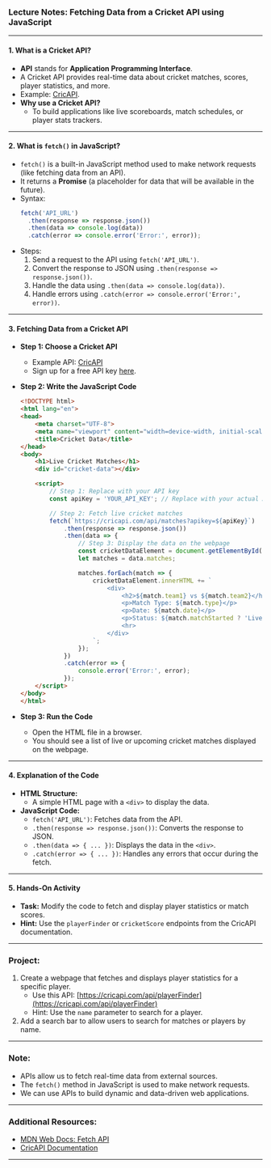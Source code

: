 ### **Lecture Notes: Fetching Data from a Cricket API using JavaScript**

---

#### **1. What is a Cricket API?**
- **API** stands for **Application Programming Interface**.
- A Cricket API provides real-time data about cricket matches, scores, player statistics, and more.
- Example: [CricAPI](https://www.cricapi.com/).
- **Why use a Cricket API?**
  - To build applications like live scoreboards, match schedules, or player stats trackers.

---

#### **2. What is `fetch()` in JavaScript?**
- `fetch()` is a built-in JavaScript method used to make network requests (like fetching data from an API).
- It returns a **Promise** (a placeholder for data that will be available in the future).
- Syntax:
  ```javascript
  fetch('API_URL')
    .then(response => response.json())
    .then(data => console.log(data))
    .catch(error => console.error('Error:', error));
  ```
- Steps:
  1. Send a request to the API using `fetch('API_URL')`.
  2. Convert the response to JSON using `.then(response => response.json())`.
  3. Handle the data using `.then(data => console.log(data))`.
  4. Handle errors using `.catch(error => console.error('Error:', error))`.

---

#### **3. Fetching Data from a Cricket API**
- **Step 1: Choose a Cricket API**
  - Example API: [CricAPI](https://www.cricapi.com/)
  - Sign up for a free API key [here](https://www.cricapi.com/).

- **Step 2: Write the JavaScript Code**
  ```html
  <!DOCTYPE html>
  <html lang="en">
  <head>
      <meta charset="UTF-8">
      <meta name="viewport" content="width=device-width, initial-scale=1.0">
      <title>Cricket Data</title>
  </head>
  <body>
      <h1>Live Cricket Matches</h1>
      <div id="cricket-data"></div>

      <script>
          // Step 1: Replace with your API key
          const apiKey = 'YOUR_API_KEY'; // Replace with your actual API key

          // Step 2: Fetch live cricket matches
          fetch(`https://cricapi.com/api/matches?apikey=${apiKey}`)
              .then(response => response.json())
              .then(data => {
                  // Step 3: Display the data on the webpage
                  const cricketDataElement = document.getElementById('cricket-data');
                  let matches = data.matches;

                  matches.forEach(match => {
                      cricketDataElement.innerHTML += `
                          <div>
                              <h2>${match.team1} vs ${match.team2}</h2>
                              <p>Match Type: ${match.type}</p>
                              <p>Date: ${match.date}</p>
                              <p>Status: ${match.matchStarted ? 'Live' : 'Not Started'}</p>
                              <hr>
                          </div>
                      `;
                  });
              })
              .catch(error => {
                  console.error('Error:', error);
              });
      </script>
  </body>
  </html>
  ```

- **Step 3: Run the Code**
  - Open the HTML file in a browser.
  - You should see a list of live or upcoming cricket matches displayed on the webpage.

---

#### **4. Explanation of the Code**
- **HTML Structure:**
  - A simple HTML page with a `<div>` to display the data.
- **JavaScript Code:**
  - `fetch('API_URL')`: Fetches data from the API.
  - `.then(response => response.json())`: Converts the response to JSON.
  - `.then(data => { ... })`: Displays the data in the `<div>`.
  - `.catch(error => { ... })`: Handles any errors that occur during the fetch.

---

#### **5. Hands-On Activity**
- **Task:** Modify the code to fetch and display player statistics or match scores.
- **Hint:** Use the `playerFinder` or `cricketScore` endpoints from the CricAPI documentation.

---

### **Project:**
1. Create a webpage that fetches and displays player statistics for a specific player.
   - Use this API: [https://cricapi.com/api/playerFinder](https://cricapi.com/api/playerFinder)
   - Hint: Use the `name` parameter to search for a player.
2. Add a search bar to allow users to search for matches or players by name.

---

### **Note:**
- APIs allow us to fetch real-time data from external sources.
- The `fetch()` method in JavaScript is used to make network requests.
- We can use APIs to build dynamic and data-driven web applications.

---

### **Additional Resources:**
- [MDN Web Docs: Fetch API](https://developer.mozilla.org/en-US/docs/Web/API/Fetch_API)
- [CricAPI Documentation](https://www.cricapi.com/how-to-use.aspx)

---
